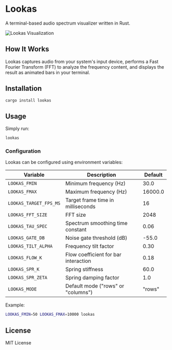 # Lookas

A terminal-based audio spectrum visualizer written in Rust.

![Lookas Visualization](https://raw.githubusercontent.com/ashgw/lookas/main/.github/assets/lookas_preview.gif)

## How It Works

Lookas captures audio from your system's input device, performs a Fast Fourier Transform (FFT) to analyze the frequency content, and displays the result as animated bars in your terminal.

## Installation

```bash
cargo install lookas
```

## Usage

Simply run:

```bash
lookas
```

### Configuration

Lookas can be configured using environment variables:

| Variable               | Description                          | Default |
| ---------------------- | ------------------------------------ | ------- |
| `LOOKAS_FMIN`          | Minimum frequency (Hz)               | 30.0    |
| `LOOKAS_FMAX`          | Maximum frequency (Hz)               | 16000.0 |
| `LOOKAS_TARGET_FPS_MS` | Target frame time in milliseconds    | 16      |
| `LOOKAS_FFT_SIZE`      | FFT size                             | 2048    |
| `LOOKAS_TAU_SPEC`      | Spectrum smoothing time constant     | 0.06    |
| `LOOKAS_GATE_DB`       | Noise gate threshold (dB)            | -55.0   |
| `LOOKAS_TILT_ALPHA`    | Frequency tilt factor                | 0.30    |
| `LOOKAS_FLOW_K`        | Flow coefficient for bar interaction | 0.18    |
| `LOOKAS_SPR_K`         | Spring stiffness                     | 60.0    |
| `LOOKAS_SPR_ZETA`      | Spring damping factor                | 1.0     |
| `LOOKAS_MODE`          | Default mode ("rows" or "columns")   | "rows"  |

Example:

```bash
LOOKAS_FMIN=50 LOOKAS_FMAX=10000 lookas
```

## License

MIT License
